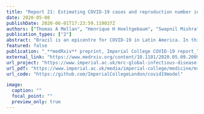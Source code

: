 ```yaml
---
title: "Report 21: Estimating COVID-19 cases and reproduction number in Brazil"
date: 2020-05-08
publishDate: 2020-06-01T17:23:59.119037Z
authors: ["Thomas A Mellan", "Henrique H Hoeltgebaum", "Swapnil Mishra", "Charlie Whittaker", "Ricardo P  Schnekenberg", "Axel Gandy", "H Juliette T Unwin", "Michaela A C Vollmer", "Helen Coupland", "Iwona Hawryluk", "Nuno Rodrigues Faria", "Juan Vesga", "Harrison Zhu", "**Michael Hutchinson**", "others<sup>_(truncated for brevity)_</sup>"] #"Oliver Ratmann", "Melodie Monod", "Kylie Ainslie", "Marc Baguelin", "Sangeeta Bhatia", "Adhiratha Boonyasiri", "Nicholas Brazeau", "Giovanni Charles", "Laura V Cooper", "Zulma Cucunuba", "Gina Cuomo-Dannenburg", "Amy Dighe", "Bimandra Djaafara", "Jeff Eaton", "Sabine L van Elsland", "Richard FitzJohn", "Keith Fraser", "Katy Gaythorpe", "Will Green", "Sarah Hayes", "Natsuko Imai", "Ben Jeffrey", "Edward Knock", "Daniel Laydon", "John Lees", "Tara Mangal", "Andria Mousa", "Gemma Nedjati-Gilani", "Pierre Nouvellet", "Daniela Olivera", "Kris V Parag", "Michael Pickles", "Hayley A Thompson", "Robert Verity", "Caroline Walters", "Haowei Wang", "Yuanrong Wang", "Oliver J Watson", "Lilith Whittles", "Xiaoyue Xi", "Lucy Okell", "Ilaria Dorigatti", "Patrick Walker", "Azra Ghani", "Steven Riley", "Neil M Ferguson", "Christl A. Donnelly", "Seth Flaxman", "Samir Bhatt", ]
publication_types: ["2"]
abstract: "Brazil is an epicentre for COVID-19 in Latin America. In this report we describe the Brazilian epidemic using three epidemiological measures: the number of infections, the number of deaths and the reproduction number. Our modelling framework requires sufficient death data to estimate trends, and we therefore limit our analysis to 16 states that have experienced a total of more than fifty deaths. The distribution of deaths among states is highly heterogeneous, with 5 states—São Paulo, Rio de Janeiro, Ceará, Pernambuco and Amazonas—accounting for 81% of deaths reported to date. In these states, we estimate that the percentage of people that have been infected with SARS-CoV-2 ranges from 3.3% (95% CI: 2.8%-3.7%) in São Paulo to 10.6% (95% CI: 8.8%-12.1%) in Amazonas. The reproduction number (a measure of transmission intensity) at the start of the epidemic meant that an infected individual would infect three or four others on average. Following non-pharmaceutical interventions such as school closures and decreases in population mobility, we show that the reproduction number has dropped substantially in each state. However, for all 16 states we study, we estimate with high confidence that the reproduction number remains above 1. A reproduction number above 1 means that the epidemic is not yet controlled and will continue to grow. These trends are in stark contrast to other major COVID-19 epidemics in Europe and Asia where enforced lockdowns have successfully driven the reproduction number below 1. While the Brazilian epidemic is still relatively nascent on a national scale, our results suggest that further action is needed to limit spread and prevent health system overload."
featured: false
publication: "_**medRxiv** preprint, Imperial College COVID-19 report_"
external_link: "https://www.medrxiv.org/content/10.1101/2020.05.09.20096701v1"
url_project: "https://www.imperial.ac.uk/mrc-global-infectious-disease-analysis/covid-19/report-21-brazil/"
url_pdf: "https://www.imperial.ac.uk/media/imperial-college/medicine/mrc-gida/2020-05-08-COVID19-Report-21.pdf"
url_code: "https://github.com/ImperialCollegeLondon/covid19model"

image:
  caption: ""
  focal_point: ""
  preview_only: true
---
```


